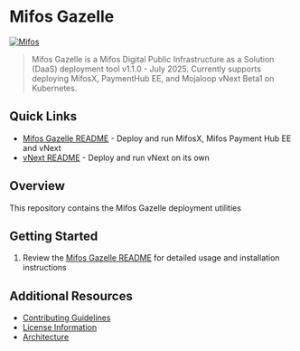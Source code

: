 # Mifos Gazelle 
[![Mifos](https://img.shields.io/badge/Mifos-Gazelle-blue)](https://github.com/openMF/mifos-gazelle)
> Mifos Gazelle is a Mifos Digital Public Infrastructure as a Solution (DaaS) deployment tool v1.1.0 - July 2025.
Currently supports deploying MifosX, PaymentHub EE, and Mojaloop vNext Beta1 on Kubernetes.

## Quick Links
- [Mifos Gazelle README](docs/MIFOS-GAZELLE-README.md) - Deploy and run MifosX, Mifos Payment Hub EE and vNext 
- [vNext README](docs/VNEXT-README.md) - Deploy and run vNext on its own

## Overview
This repository contains the Mifos Gazelle deployment utilities

## Getting Started
1. Review the [Mifos Gazelle README](docs/MIFOS-GAZELLE-README.md) for detailed usage and installation instructions

## Additional Resources
- [Contributing Guidelines](CONTRIBUTING.md)
- [License Information](LICENSE.md)
- [Architecture](ARCHITECTURE.md)


